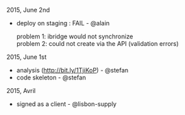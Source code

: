 2015, June 2nd
* deploy on staging : FAIL  - @alain

    problem 1: ibridge would not synchronize  
    problem 2: could not create via the API (validation errors)

2015, June 1st
* analysis (http://bit.ly/1TjiKoP) - @stefan
* code skeleton - @stefan


2015, Avril
* signed as a client - @lisbon-supply
